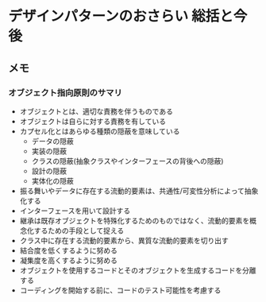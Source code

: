 # デザインパターンのおさらい 総括と今後

## メモ
### オブジェクト指向原則のサマリ
- オブジェクトとは、適切な責務を伴うものである
- オブジェクトは自らに対する責務を有している
- カプセル化とはあらゆる種類の隠蔽を意味している
    - データの隠蔽
    - 実装の隠蔽
    - クラスの隠蔽(抽象クラスやインターフェースの背後への隠蔽)
    - 設計の隠蔽
    - 実体化の隠蔽
- 振る舞いやデータに存在する流動的要素は、共通性/可変性分析によって抽象化する
- インターフェースを用いて設計する
- 継承は既存オブジェクトを特殊化するためのものではなく、流動的要素を概念化するための手段として捉える
- クラス中に存在する流動的要素から、異質な流動的要素を切り出す
- 結合度を低くするように努める
- 凝集度を高くするように努める
- オブジェクトを使用するコードとそのオブジェクトを生成するコードを分離する
- コーディングを開始する前に、コードのテスト可能性を考慮する